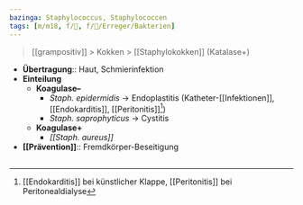 ```yaml
---
bazinga: Staphylococcus, Staphylococcen
tags: [m/m18, f/🦠, f/🦠/Erreger/Bakterien]
---
```

> [[grampositiv]] > Kokken > [[Staphylokokken]] (Katalase+)
- **Übertragung**:: Haut, Schmierinfektion
- **Einteilung**
	- **Koagulase–**
		- *Staph. epidermidis* → Endoplastitis (Katheter-[[Infektionen]], [[Endokarditis]], [[Peritonitis]][^1])
		- *Staph. saprophyticus* → Cystitis
	- **Koagulase+**
		- *[[Staph. aureus]]*
- **[[Prävention]]**:: Fremdkörper-Beseitigung

## 
[^1]: [[Endokarditis]] bei künstlicher Klappe, [[Peritonitis]] bei Peritonealdialyse